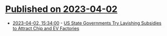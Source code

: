 # [Published on 2023-04-02](index.md)

* [2023-04-02, 15:34:00](https://yro.slashdot.org/story/23/04/02/0231219/us-state-governments-try-lavishing-subsidies-to-attract-chip-and-ev-factories?utm_source=rss1.0mainlinkanon&utm_medium=feed) - [US State Governments Try Lavishing Subsidies to Attract Chip and EV Factories](https://yro.slashdot.org/story/23/04/02/0231219/us-state-governments-try-lavishing-subsidies-to-attract-chip-and-ev-factories?utm_source=rss1.0mainlinkanon&utm_medium=feed)
